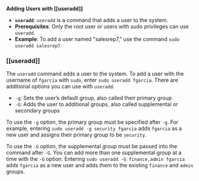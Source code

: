 **Adding Users with [[useradd]]**
- **`useradd`**: `useradd` is a command that adds a user to the system.
- **Prerequisites**: Only the root user or users with sudo privileges can use `useradd`.
- **Example**: To add a user named "salesrep7," use the command `sudo useradd salesrep7`.

### **[[useradd]]**

The `useradd` command adds a user to the system. To add a user with the username of `fgarcia` with `sudo`, enter `sudo useradd fgarcia`. There are additional options you can use with `useradd`:

- `-g`: Sets the user’s default group, also called their primary group
- `-G`: Adds the user to additional groups, also called supplemental or secondary groups

To use the `-g` option, the primary group must be specified after `-g`. For example, entering `sudo useradd -g security fgarcia` adds `fgarcia` as a new user and assigns their primary group to be `security`.

To use the `-G` option, the supplemental group must be passed into the command after `-G`. You can add more than one supplemental group at a time with the `-G` option. Entering `sudo useradd -G finance,admin fgarcia` adds `fgarcia` as a new user and adds them to the existing `finance` and `admin` groups.
